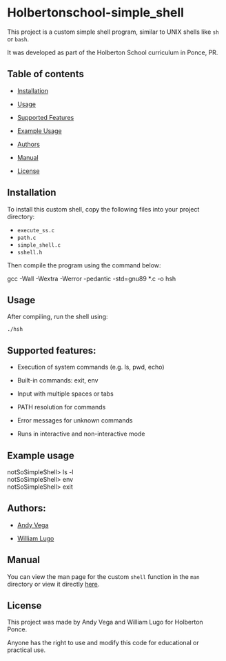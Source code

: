 #  Holbertonschool-simple_shell

This project is a custom simple shell program, similar to UNIX shells like `sh` or `bash`.

It was developed as part of the Holberton School curriculum in Ponce, PR.

## Table of contents

- [Installation](#installation)

- [Usage](#usage)

- [Supported Features](#supported%20features)

- [Example Usage](#example%20usage)

- [Authors](#authors)

- [Manual](#manual)

- [License](#license)

## Installation

To install this custom shell, copy the following files into your project directory:

- `execute_ss.c`
- `path.c`
- `simple_shell.c`
- `sshell.h`

Then compile the program using the command below:

gcc -Wall -Wextra -Werror -pedantic -std=gnu89 *.c -o hsh

## Usage

After compiling, run the shell using:

`./hsh`

## Supported features:

- Execution of system commands (e.g. ls, pwd, echo)

- Built-in commands: exit, env

- Input with multiple spaces or tabs

- PATH resolution for commands

- Error messages for unknown commands

- Runs in interactive and non-interactive mode

## Example usage

notSoSimpleShell> ls -l<br/>
notSoSimpleShell> env<br/>
notSoSimpleShell> exit<br/>

## Authors:

- [Andy Vega](https://github.com/andyavl)

- [William Lugo](https://github.com/BanishedfromHalo23)

## Manual

You can view the man page for the custom `shell` function in the `man` directory or view it directly [here](https://github.com/andyavl/holbertonschool-simple_shell/blob/main/man_1_simple_shell).

## License

This project was made by Andy Vega and William Lugo for Holberton Ponce.

Anyone has the right to use and modify this code for educational or practical use.

